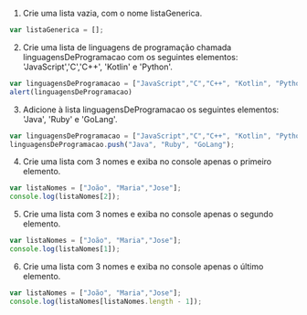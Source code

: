1) Crie uma lista vazia, com o nome listaGenerica.

```js
var listaGenerica = [];
```

2) Crie uma lista de linguagens de programação chamada linguagensDeProgramacao com os seguintes elementos: 'JavaScript','C','C++', 'Kotlin' e 'Python'.

```js
var linguagensDeProgramacao = ["JavaScript","C","C++", "Kotlin", "Python"]
alert(linguagensDeProgramacao)
```

3) Adicione à lista linguagensDeProgramacao os seguintes elementos: 'Java', 'Ruby' e 'GoLang'.

```js
var linguagensDeProgramacao = ["JavaScript","C","C++", "Kotlin", "Python"]
linguagensDeProgramacao.push("Java", "Ruby", "GoLang");
```

4) Crie uma lista com 3 nomes e exiba no console apenas o primeiro elemento.

```js
var listaNomes = ["João", "Maria","Jose"];
console.log(listaNomes[2]);
```

5) Crie uma lista com 3 nomes e exiba no console apenas o segundo elemento.

```js
var listaNomes = ["João", "Maria","Jose"];
console.log(listaNomes[1]);
```
6) Crie uma lista com 3 nomes e exiba no console apenas o último elemento.

```js
var listaNomes = ["João", "Maria","Jose"];
console.log(listaNomes[listaNomes.length - 1]);
```
